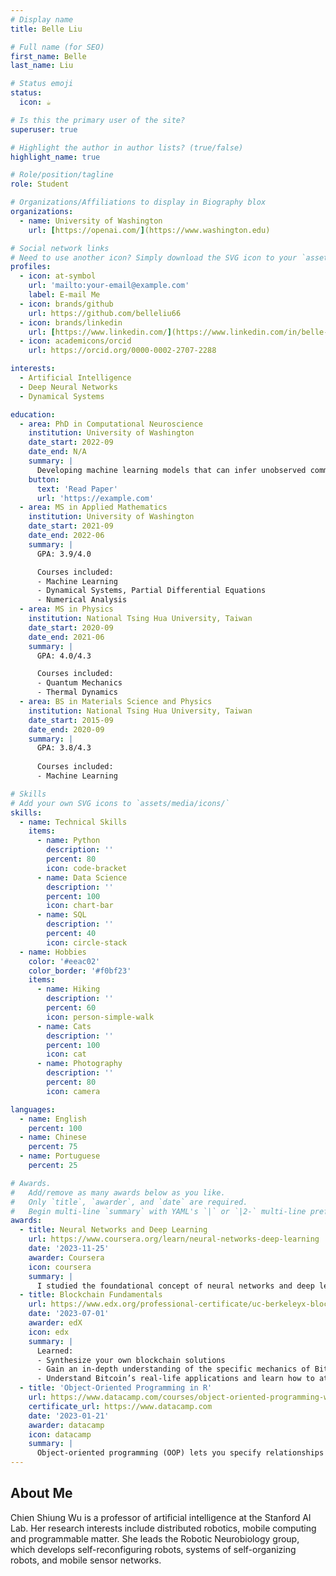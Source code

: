 ```yaml
---
# Display name
title: Belle Liu

# Full name (for SEO)
first_name: Belle
last_name: Liu

# Status emoji
status:
  icon: ☕️

# Is this the primary user of the site?
superuser: true

# Highlight the author in author lists? (true/false)
highlight_name: true

# Role/position/tagline
role: Student

# Organizations/Affiliations to display in Biography blox
organizations:
  - name: University of Washington
    url: [https://openai.com/](https://www.washington.edu)

# Social network links
# Need to use another icon? Simply download the SVG icon to your `assets/media/icons/` folder.
profiles:
  - icon: at-symbol
    url: 'mailto:your-email@example.com'
    label: E-mail Me
  - icon: brands/github
    url: https://github.com/belleliu66
  - icon: brands/linkedin
    url: [https://www.linkedin.com/](https://www.linkedin.com/in/belle-liu-7584a6238/)
  - icon: academicons/orcid
    url: https://orcid.org/0000-0002-2707-2288

interests:
  - Artificial Intelligence
  - Deep Neural Networks
  - Dynamical Systems

education:
  - area: PhD in Computational Neuroscience
    institution: University of Washington
    date_start: 2022-09
    date_end: N/A
    summary: |
      Developing machine learning models that can infer unobserved communications between brain areas based on neural data.
    button:
      text: 'Read Paper'
      url: 'https://example.com'
  - area: MS in Applied Mathematics
    institution: University of Washington
    date_start: 2021-09
    date_end: 2022-06
    summary: |
      GPA: 3.9/4.0

      Courses included:
      - Machine Learning
      - Dynamical Systems, Partial Differential Equations
      - Numerical Analysis
  - area: MS in Physics
    institution: National Tsing Hua University, Taiwan
    date_start: 2020-09
    date_end: 2021-06
    summary: |
      GPA: 4.0/4.3

      Courses included:
      - Quantum Mechanics
      - Thermal Dynamics
  - area: BS in Materials Science and Physics
    institution: National Tsing Hua University, Taiwan
    date_start: 2015-09
    date_end: 2020-09
    summary: |
      GPA: 3.8/4.3
      
      Courses included:
      - Machine Learning

# Skills
# Add your own SVG icons to `assets/media/icons/`
skills:
  - name: Technical Skills
    items:
      - name: Python
        description: ''
        percent: 80
        icon: code-bracket
      - name: Data Science
        description: ''
        percent: 100
        icon: chart-bar
      - name: SQL
        description: ''
        percent: 40
        icon: circle-stack
  - name: Hobbies
    color: '#eeac02'
    color_border: '#f0bf23'
    items:
      - name: Hiking
        description: ''
        percent: 60
        icon: person-simple-walk
      - name: Cats
        description: ''
        percent: 100
        icon: cat
      - name: Photography
        description: ''
        percent: 80
        icon: camera

languages:
  - name: English
    percent: 100
  - name: Chinese
    percent: 75
  - name: Portuguese
    percent: 25

# Awards.
#   Add/remove as many awards below as you like.
#   Only `title`, `awarder`, and `date` are required.
#   Begin multi-line `summary` with YAML's `|` or `|2-` multi-line prefix and indent 2 spaces below.
awards:
  - title: Neural Networks and Deep Learning
    url: https://www.coursera.org/learn/neural-networks-deep-learning
    date: '2023-11-25'
    awarder: Coursera
    icon: coursera
    summary: |
      I studied the foundational concept of neural networks and deep learning. By the end, I was familiar with the significant technological trends driving the rise of deep learning; build, train, and apply fully connected deep neural networks; implement efficient (vectorized) neural networks; identify key parameters in a neural network’s architecture; and apply deep learning to your own applications.
  - title: Blockchain Fundamentals
    url: https://www.edx.org/professional-certificate/uc-berkeleyx-blockchain-fundamentals
    date: '2023-07-01'
    awarder: edX
    icon: edx
    summary: |
      Learned:
      - Synthesize your own blockchain solutions
      - Gain an in-depth understanding of the specific mechanics of Bitcoin
      - Understand Bitcoin’s real-life applications and learn how to attack and destroy Bitcoin, Ethereum, smart contracts and Dapps, and alternatives to Bitcoin’s Proof-of-Work consensus algorithm
  - title: 'Object-Oriented Programming in R'
    url: https://www.datacamp.com/courses/object-oriented-programming-with-s3-and-r6-in-r
    certificate_url: https://www.datacamp.com
    date: '2023-01-21'
    awarder: datacamp
    icon: datacamp
    summary: |
      Object-oriented programming (OOP) lets you specify relationships between functions and the objects that they can act on, helping you manage complexity in your code. This is an intermediate level course, providing an introduction to OOP, using the S3 and R6 systems. S3 is a great day-to-day R programming tool that simplifies some of the functions that you write. R6 is especially useful for industry-specific analyses, working with web APIs, and building GUIs.
---
```


## About Me

Chien Shiung Wu is a professor of artificial intelligence at the Stanford AI Lab. Her research interests include distributed robotics, mobile computing and programmable matter. She leads the Robotic Neurobiology group, which develops self-reconfiguring robots, systems of self-organizing robots, and mobile sensor networks.
